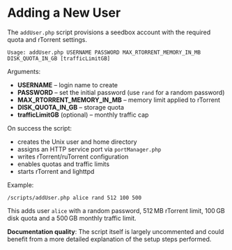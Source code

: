 # Adding a New User

The `addUser.php` script provisions a seedbox account with the required quota and rTorrent settings.

```
Usage: addUser.php USERNAME PASSWORD MAX_RTORRENT_MEMORY_IN_MB DISK_QUOTA_IN_GB [trafficLimitGB]
```

Arguments:
- **USERNAME** – login name to create
- **PASSWORD** – set the initial password (use `rand` for a random password)
- **MAX_RTORRENT_MEMORY_IN_MB** – memory limit applied to rTorrent
- **DISK_QUOTA_IN_GB** – storage quota
- **trafficLimitGB** (optional) – monthly traffic cap

On success the script:
- creates the Unix user and home directory
- assigns an HTTP service port via `portManager.php`
- writes rTorrent/ruTorrent configuration
- enables quotas and traffic limits
- starts rTorrent and lighttpd

Example:

```
/scripts/addUser.php alice rand 512 100 500
```

This adds user `alice` with a random password, 512 MB rTorrent limit, 100 GB disk quota and a 500 GB monthly traffic limit.

**Documentation quality**: The script itself is largely uncommented and could benefit from a more detailed explanation of the setup steps performed.
